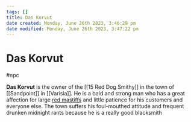 ```yaml
---
tags: []
title: Das Korvut
date created: Monday, June 26th 2023, 3:46:29 pm
date modified: Monday, June 26th 2023, 3:47:22 pm
---
```


# Das Korvut

#npc  

**Das Korvut** is the owner of the [[15 Red Dog Smithy]] in the town of [[Sandpoint]] in [[Varisia]]. He is a bald and strong man who has a great affection for large [red mastiffs](https://pathfinderwiki.com/wiki/Dog "Dog") and little patience for his customers and everyone else. The town suffers his foul-mouthed attitude and frequent drunken midnight rants because he is a really good blacksmith
